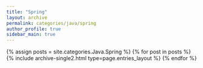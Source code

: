 ```yaml
---
title: "Spring"
layout: archive
permalink: categories/java/spring
author_profile: true
sidebar_main: true
---
```



{% assign posts = site.categories.Java.Spring %}
{% for post in posts %} {% include archive-single2.html type=page.entries_layout %} {% endfor %}
